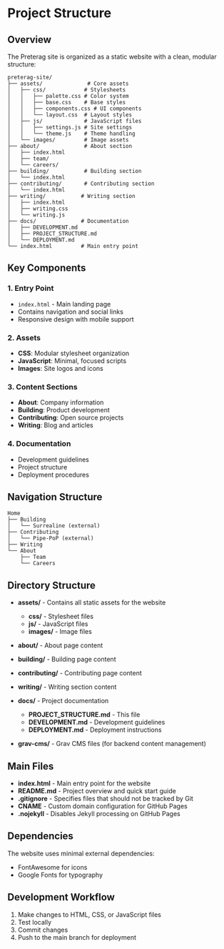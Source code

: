 # Project Structure

## Overview

The Preterag site is organized as a static website with a clean, modular structure:

```
preterag-site/
├── assets/              # Core assets
│   ├── css/            # Stylesheets
│   │   ├── palette.css # Color system
│   │   ├── base.css    # Base styles
│   │   ├── components.css # UI components
│   │   └── layout.css  # Layout styles
│   ├── js/             # JavaScript files
│   │   ├── settings.js # Site settings
│   │   └── theme.js    # Theme handling
│   └── images/         # Image assets
├── about/              # About section
│   ├── index.html
│   ├── team/
│   └── careers/
├── building/           # Building section
│   └── index.html
├── contributing/       # Contributing section
│   └── index.html
├── writing/           # Writing section
│   ├── index.html
│   ├── writing.css
│   └── writing.js
├── docs/              # Documentation
│   ├── DEVELOPMENT.md
│   ├── PROJECT_STRUCTURE.md
│   └── DEPLOYMENT.md
└── index.html         # Main entry point
```

## Key Components

### 1. Entry Point
- `index.html` - Main landing page
- Contains navigation and social links
- Responsive design with mobile support

### 2. Assets
- **CSS**: Modular stylesheet organization
- **JavaScript**: Minimal, focused scripts
- **Images**: Site logos and icons

### 3. Content Sections
- **About**: Company information
- **Building**: Product development
- **Contributing**: Open source projects
- **Writing**: Blog and articles

### 4. Documentation
- Development guidelines
- Project structure
- Deployment procedures

## Navigation Structure

```
Home
├── Building
│   └── Surrealine (external)
├── Contributing
│   └── Pipe-PoP (external)
├── Writing
└── About
    ├── Team
    └── Careers
```

## Directory Structure

- **assets/** - Contains all static assets for the website
  - **css/** - Stylesheet files
  - **js/** - JavaScript files
  - **images/** - Image files

- **about/** - About page content
- **building/** - Building page content
- **contributing/** - Contributing page content
- **writing/** - Writing section content

- **docs/** - Project documentation
  - **PROJECT_STRUCTURE.md** - This file
  - **DEVELOPMENT.md** - Development guidelines
  - **DEPLOYMENT.md** - Deployment instructions

- **grav-cms/** - Grav CMS files (for backend content management)

## Main Files

- **index.html** - Main entry point for the website
- **README.md** - Project overview and quick start guide
- **.gitignore** - Specifies files that should not be tracked by Git
- **CNAME** - Custom domain configuration for GitHub Pages
- **.nojekyll** - Disables Jekyll processing on GitHub Pages

## Dependencies

The website uses minimal external dependencies:
- FontAwesome for icons
- Google Fonts for typography

## Development Workflow

1. Make changes to HTML, CSS, or JavaScript files
2. Test locally
3. Commit changes
4. Push to the main branch for deployment 